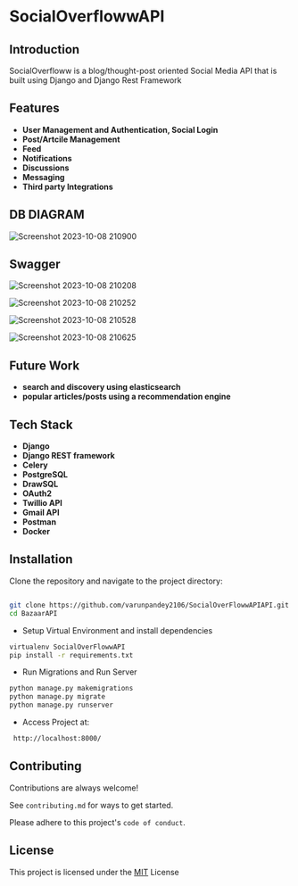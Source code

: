 # SocialOverflowwAPI

## Introduction

SocialOverfloww is a blog/thought-post oriented Social Media API that is built using Django and Django Rest Framework

## Features

- **User Management and Authentication, Social Login**
- **Post/Artcile Management**
- **Feed**
- **Notifications**
- **Discussions**
- **Messaging**
- **Third party Integrations**

## DB DIAGRAM
![Screenshot 2023-10-08 210900](https://github.com/varunpandey2106/BaazaarAPI/assets/77747699/8c888954-a6ea-4c36-b3a0-cdd550bb239b)


## Swagger

![Screenshot 2023-10-08 210208](https://github.com/varunpandey2106/BaazaarAPI/assets/77747699/b673047d-db70-43ec-84cb-b6cdc2aba2ef)

![Screenshot 2023-10-08 210252](https://github.com/varunpandey2106/BaazaarAPI/assets/77747699/7265edcf-f447-425c-99c3-9996544dbdfd)

![Screenshot 2023-10-08 210528](https://github.com/varunpandey2106/BaazaarAPI/assets/77747699/77a88056-3790-4043-bd41-aa8b1e3d2ad9)

![Screenshot 2023-10-08 210625](https://github.com/varunpandey2106/BaazaarAPI/assets/77747699/01e7a176-19a5-4155-bc25-b85f5d264936)




## Future Work

- **search and discovery using elasticsearch**
- **popular articles/posts using a recommendation engine**

## Tech Stack

- **Django**
- **Django REST framework**
- **Celery** 
- **PostgreSQL**
- **DrawSQL**
- **OAuth2**
- **Twillio API**
- **Gmail API**
- **Postman**
- **Docker**


## Installation

Clone the repository and navigate to the project directory:
```bash

git clone https://github.com/varunpandey2106/SocialOverFlowwAPIAPI.git
cd BazaarAPI

```

- Setup Virtual Environment and install dependencies 
```bash
virtualenv SocialOverFlowwAPI
pip install -r requirements.txt
```

- Run Migrations and Run Server
```bash
python manage.py makemigrations
python manage.py migrate
python manage.py runserver
```

- Access Project at: 
```bash
 http://localhost:8000/
```


## Contributing

Contributions are always welcome!

See `contributing.md` for ways to get started.

Please adhere to this project's `code of conduct`.


## License

This project is licensed under the [MIT](https://choosealicense.com/licenses/mit/) License
